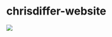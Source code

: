 # chrisdiffer-website

<img src="https://drive.google.com/uc?export=view&id=1IVS_33Ow-s8luwaqXJ_CkztKu5xjPffK" style="margin:auro;display:block">
